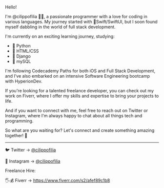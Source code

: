 Hello! 

I'm @cilippofilia 👨‍💻, a passionate programmer with a love for coding in various languages. My journey started with 🦅Swift/SwiftUI, but I soon found myself dabbling in the world of full stack development.

I'm currently on an exciting learning journey, studying:
- 🐍 Python
- 🧱 HTML/CSS
- 🎨 Django
- 🐬 mySQL

I'm following Codecademy Paths for both iOS and Full Stack Development, and I've also embarked on an intensive Software Engineering bootcamp with HyperionDev.

If you're looking for a talented freelance developer, you can check out my work on Fiverr, where I offer my skills and expertise to bring your projects to life.

And if you want to connect with me, feel free to reach out on Twitter or Instagram, where I'm always happy to chat about all things tech and programming. 

So what are you waiting for? Let's connect and create something amazing together! 🤝

---

🐦 Twitter   -> [@cilippofilia](https://www.twitter.com/cilippofilia)

📸 Instagram -> [@cilippofilia](https://www.instagram.com/cilippofilia)

Freelance Hire:

🖐️💰 Fiverr    -> https://www.fiverr.com/s2/afef89c1b8


<!---
cilippofilia/cilippofilia is a ✨ special ✨ repository because its `README.md` (this file) appears on your GitHub profile.
You can click the Preview link to take a look at your changes.
--->
